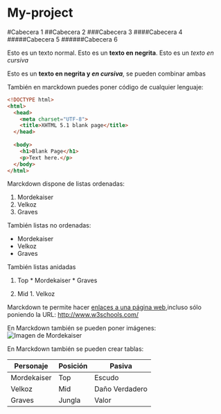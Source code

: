 # My-project

#Cabecera 1
##Cabecera 2
###Cabecera 3
####Cabecera 4
#####Cabecera 5
######Cabecera 6
  
  Esto es un texto normal. Esto es un **texto en negrita**. Esto es un *texto en cursiva* 
  
  Esto es un **texto en negrita y _en cursiva_**, se pueden combinar ambas
  
  También en marckdown puedes poner código de cualquier lenguaje:
  
  ```html
  <!DOCTYPE html>
  <html>
    <head>
      <meta charset="UTF-8">
      <title>XHTML 5.1 blank page</title>
    </head>
    
    <body>
      <h1>Blank Page</h1>
      <p>Text here.</p>
    </body>
  </html>
  ```
  
  Marckdown dispone de listas ordenadas:
  
  1. Mordekaiser
  2. Velkoz
  3. Graves
  
  También listas no ordenadas:
  
  * Mordekaiser
  * Velkoz
  * Graves
  
  También listas anidadas
  
  1. Top
    * Mordekaiser
    * Graves
    
  2. Mid
    1. Velkoz
    
    
    
Marckdown te permite hacer [enlaces a una página web](http://www.w3schools.com/),incluso sólo poniendo la URL: http://www.w3schools.com/


En Marckdown también se pueden poner imágenes:
![Imagen de Mordekaiser](http://ddragon.leagueoflegends.com/cdn/img/champion/splash/Mordekaiser_0.jpg 'Imagen de Mordekaiser')

En Marckdown también se pueden crear tablas:


| Personaje | Posición | Pasiva |
|-----------|----------|--------|
| Mordekaiser|  Top    | Escudo |
| Velkoz    | Mid      | Daño Verdadero|
| Graves    | Jungla   | Valor  |
